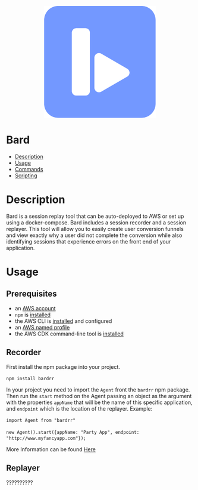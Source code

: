 <p align="center">
  <img src="https://github.com/bard-rr/.github/blob/main/profile/Asset%2010-8.png?raw=true" width="300">
</p>
 
# Bard

<!-- toc -->

- [Description](#Description)
- [Usage](#usage)
- [Commands](#commands)
- [Scripting](#scripting)
<!-- tocstop -->

# Description

Bard is a session replay tool that can be auto-deployed to AWS or set up using a docker-compose. Bard includes a session recorder and a session replayer. This tool will allow you to easily create user conversion funnels and view exactly why a user did not complete the conversion while also identifying sessions that experience errors on the front end of your application.

# Usage

## Prerequisites

- an [AWS account](https://portal.aws.amazon.com/gp/aws/developer/registration/index.html?nc2=h_ct&src=default&tag=soumet-20)
- `npm` is [installed](https://www.npmjs.com/get-npm)
- the AWS CLI is [installed](https://docs.aws.amazon.com/cli/latest/userguide/install-cliv2.html?tag=soumet-20) and configured
- an [AWS named profile](https://docs.aws.amazon.com/cli/latest/userguide/cli-configure-profiles.html)
- the AWS CDK command-line tool is [installed](https://docs.aws.amazon.com/cdk/latest/guide/cli.html?tag=soumet-20)

## Recorder

First install the npm package into your project.

```
npm install bardrr
```

In your project you need to import the `Agent` front the `bardrr` npm package. Then run the `start` method on the Agent passing an object as the argument with
the properties `appName` that will be the name of this specific application, and `endpoint` which is the location of the replayer. Example:

```
import Agent from "bardrr"

new Agent().start({appName: "Party App", endpoint: "http://www.myfancyapp.com"});
```

More Information can be found [Here](https://github.com/bard-rr/agent)

## Replayer

??????????
